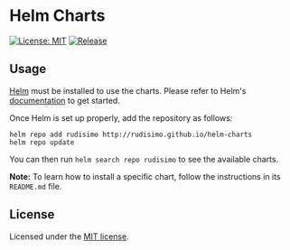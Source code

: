 # Helm Charts

[![License: MIT](https://img.shields.io/badge/License-MIT-yellow.svg)](https://opensource.org/licenses/MIT)
[![Release](https://github.com/rudisimo/helm-charts/workflows/Release/badge.svg)](https://github.com/rudisimo/helm-charts/actions/workflows/release.yaml)

## Usage

[Helm](https://helm.sh) must be installed to use the charts.
Please refer to Helm's [documentation](https://helm.sh/docs/) to get started.

Once Helm is set up properly, add the repository as follows:

```shell
helm repo add rudisimo http://rudisimo.github.io/helm-charts
helm repo update
```

You can then run `helm search repo rudisimo` to see the available charts.

**Note:** To learn how to install a specific chart, follow the instructions in its `README.md` file.

## License

Licensed under the [MIT license](https://github.com/rudisimo/helm-charts/blob/master/LICENSE.txt).
